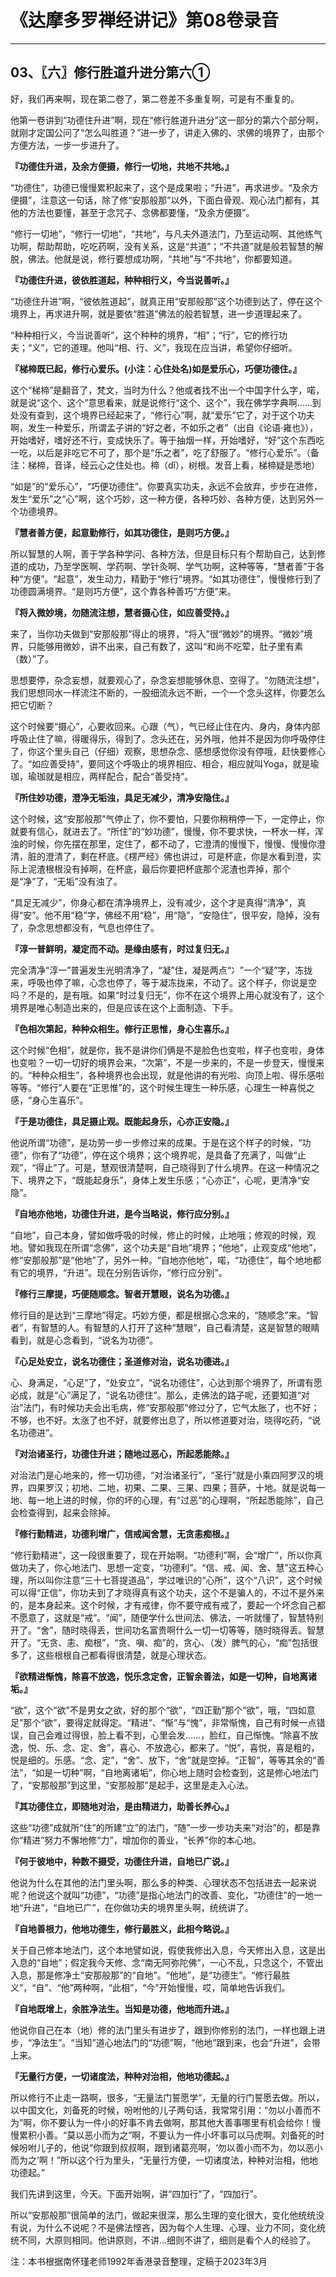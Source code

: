 # 《达摩多罗禅经讲记》第08卷录音

------

## 03、〖六〗修行胜道升进分第六①

好，我们再来啊，现在第二卷了，第二卷差不多重复啊，可是有不重复的。

他第一卷讲到“功德住升进”啊，现在“修行胜道升进分”这一部分的第六个部分啊，就刚才定国公问了“怎么叫胜道？”进一步了，讲走入佛的、求佛的境界了，由那个方便方法，一步一步进升了。

**『功德住升进，及余方便摄，修行一切地，共地不共地。』**

“功德住”，功德已慢慢累积起来了，这个是成果啦；“升进”，再求进步。“及余方便摄”，注意这一句话，除了修“安那般那”以外，下面白骨观、观心法门都有，其他的方法也要懂，甚至于念咒子、念佛都要懂，“及余方便摄”。

“修行一切地”，“修行一切地”，“共地”，与凡夫外道法门，乃至运动啊、其他练气功啊，帮助帮助，吃吃药啊，没有关系，这是“共道”；“不共道”就是般若智慧的解脱，佛法。他就是说，修行要想成功啊，“共地”与“不共地”，你都要知道。

**『功德住升进，彼依胜道起，种种相行义，今当说善听。』**

“功德住升进”啊，“彼依胜道起”，就真正用“安那般那”这个功德到达了，停在这个境界上，再求进升啊，就是要依“胜道”佛法的般若智慧，进一步道理起来了。

“种种相行义，今当说善听”，这个种种的境界，“相”；“行”，它的修行功夫；“义”，它的道理。他叫“相、行、义”，我现在应当讲，希望你仔细听。

**『梯楴既已起，修行心爱乐。(小注：心住处名)如是爱乐心，巧便功德住。』**

这个“梯楴”是翻音了，梵文，当时为什么？他或者找不出一个中国字什么字，喏，就是说“这个、这个”意思看来，就是说修行“这个、这个”，我在佛学字典啊……到处没有查到，这个境界已经起来了，“修行心”啊，就“爱乐”它了，对于这个功夫啊，发生一种爱乐，所谓孟子讲的“好之者，不如乐之者”（出自《论语·雍也》），开始嗜好，嗜好还不行，变成快乐了。等于抽烟一样，开始嗜好，“好”这个东西吃一吃，以后是非吃它不可了，那个是“乐之者”，吃了舒服了。“修行心爱乐”。（备注：梯楴，音译，经云心之住处也。楴（dǐ），树根。发音上看，梯楴疑是悉地）

“如是”的“爱乐心”，“巧便功德住”。你要真实功夫，永远不会放弃，步步在进修，发生“爱乐”之“心”啊，这个巧妙，这一种方便，各种巧妙、各种方便，达到另外一个功德境界。

**『慧者善方便，起意勤修行，如其功德住，是则巧方便。』**

所以智慧的人啊，善于学各种学问、各种方法，但是目标只有个帮助自己，达到修道的成功，乃至学医啊、学药啊、学针灸啊、学气功啊，这种等等，“慧者善”于各种“方便”。“起意”，发生动力，精勤于“修行”境界。“如其功德住”，慢慢修行到了功德圆满境界。“是则巧方便”，这个靠各种善巧“方便”来。

**『将入微妙境，勿随流注想，慧者摄心住，如应善受持。』**

来了，当你功夫做到“安那般那”得止的境界，“将入”很“微妙”的境界。“微妙”境界，只能够用微妙，讲不出来，自己有数了，这叫“和尚不吃荤，肚子里有素（数）”了。

思想要停，杂念妄想，就要观心了，杂念妄想能够休息、空得了。“勿随流注想”，我们思想同水一样流注不断的，一股细流永远不断，一个一个念头这样，你要怎么把它切断？

这个时候要“摄心”，心要收回来。心跟（气），气已经止住在内、身内，身体内部呼吸止住了嘛，得暖得乐，得到了。念头还在，另外哦，他并不是因为你呼吸停住了，你这个里头自己（仔细）观察，思想杂念、感想感觉你没有停哦，赶快要修心了。“如应善受持”，要同这个呼吸止的境界相应、相合，相应就叫Yoga，就是瑜珈，瑜珈就是相应，两样配合，配合“善受持”。

**『所住妙功德，澄净无垢浊，具足无减少，清净安隐住。』**

这个时候，这“安那般那”气停止了，你不要怕，只要你稍稍停一下，一定停止，你就要有信心，就进去了。“所住”的“妙功德”，慢慢，你不要求快，一杯水一样，浑浊的时候，你先摆在那里，定住了，都不动了，它澄清的慢慢下，慢慢、慢慢你澄清，脏的澄清了，剩在杯底。《楞严经》佛也讲过，可是杯底，你是水看到澄，实际上泥渣根根没有掉啊，在杯底，最后你要把杯底那个泥渣也弄掉，那个是“净”了，“无垢”没有浊了。

“具足无减少”，你身心都在清净境界上，没有减少，这个才是真得“清净”，真得“安”。他不用“稳”字，佛经不用“稳”，用“隐”，“安隐住”，很平安，隐掉，没有了，杂念思想都没有，气息也停住了。

**『淳一普鲜明，凝定而不动。是缘由感有，时过复归无。』**

完全清净“淳一”普遍发生光明清净了，“凝”住，凝是两点“冫”一个“疑”字，冻拢来，呼吸也停了嘛，心念也停了，等于凝冻拢来，不动了。这个样子，你说是空吗？不是的，是有哦。如果“时过复归无”，你不在这个境界上用心就没有了，这个境界是唯心制造出来的，但是应该在这个上面制造、下手。

**『色相次第起，种种众相生。修行正思惟，身心生喜乐。』**

这个时候“色相”，就是你，我不是讲你们俩是不是脸色也变啦，样子也变啦，身体也变啦？一切一切好的境界会来，“次第”，不是一步来的，不是一步登天，慢慢来的。“种种众相生”，各种境界也会出现，就是他讲的有光啦、向顶上啦、得乐感啦等等。“修行”人要在“正思惟”的，这个时候生理生一种乐感，心理生一种喜悦之感，“身心生喜乐”。

**『于是功德住，具足摄止观。既能起身乐，心亦正安隐。』**

他说所谓“功德”，是功劳一步一步修过来的成果。于是在这个样子的时候，“功德”，你有了“功德”，停在这个境界；这个境界呢，是具备了充满了，叫做“止观”，“得止”了。可是，慧观很清楚啊，自己晓得到了什么境界。在这一种情况之下、境界之下，“既能起身乐”，身体上发生乐感；“心亦正”，心呢，更清净“安隐”。

**『自地亦他地，功德住升进，是今当略说，修行应分别。』**

“自地”，自己本身，譬如做呼吸的时候，修止的时候，止地哦；修观的时候，观地。譬如我现在所谓“念佛”，这个功夫是“自地”境界；“他地”，止观变成“他地”，修“安那般那”是“他地”了，另外一种。“自地亦他地”，喏，“功德住”，每个地地都有它的境界，“升进”。现在分别告诉你，“修行应分别”。

**『修行三摩提，巧便随顺念。智者开慧眼，说名为功德。』**

修行目的是达到“三摩地”得定。巧妙方便，都是根据心念来的，“随顺念”来。“智者”，有智慧的人。有智慧的人打开了这种“慧眼”，自己看清楚，这是智慧的眼睛看到，就是心念看到，“说名为功德”。

**『心足处安立，说名功德住；圣道修对治，说名功德进。』**

心、身满足，“心足”了，“处安立”，“说名功德住”，心达到那个境界了，所谓有愿必成，就是“心”满足了，“说名功德住”。那么，走佛法的路子呢，还要知道“对治”法门，有时候功夫会出毛病，修“安那般那”修过分了，它气太胀了，也不好；不够，也不好。太涨了也不好，就要修出息了，所以修道要对治，晓得吃药，“说名功德进”。

**『对治诸圣行，功德住升进；随地过恶心，所起悉能除。』**

对治法门是心地来的，修一切功德，“对治诸圣行”，“圣行”就是小乘四阿罗汉的境界，四果罗汉；初地、二地，初果、二果、三果、四果；菩萨，十地。就是说每一地、每一地上进的时候，你的坏的心理，有“过恶”的心理啊，“所起悉能除”，自己会检查得到，起来会除掉。

**『修行勤精进，功德利增广，信戒闻舍慧，无贪恚痴根。』**

“修行勤精进”，这一段很重要了，现在开始啊。“功德利”啊，会“增广”，所以你真做功夫了，你心地法门、思想一定变，“功德利”。“信、戒、闻、舍、慧”这五种心理，所以叫你注意“三十七菩提道品”，学过唯识的“心所”，这个“八识”，这个时候可以得“正信”，你功夫到了才晓得真有这个功夫，这个不是骗人的，不过不是外来的，是本身起来。这个时候，才有戒律，你不要守戒有戒了，要起一个坏念自己都不愿意了，这就是“戒”。“闻”，随便学什么世间法、佛法，一听就懂了，智慧特别开了。“舍”，随时晓得丢，世间功名富贵啊什么一切一切等等，随时晓得丢。智慧开了。“无贪、恚、痴根”，“贪、嗔、痴”的，贪心、（发）脾气的心，“痴”包括很多了，这些根根自己都看得很清楚，就是心理状态。

**『欲精进惭愧，除喜不放逸，悦乐念定舍，正智余善法，如是一切种，自地离诸垢。』**

“欲”，这个“欲”不是男女之欲，好的那个“欲”，“四正勤”那个“欲”，哦，“四如意足”那个“欲”，要得定就得定。“精进”、“惭”与“愧”，非常惭愧，自己有时候一点错误，自己会难过得很，脸上看不到，心里会发……，脸红，自己惭愧。“除喜不放逸，悦、乐、念、定、舍”，喜心、不放逸心，都来了。“悦”，喜悦，喜是粗的，悦是细的。乐感。“念、定”，“舍”、放下，“舍”就是空掉。“正智”，等等其余的“善法”，“如是一切种”啊，“自地离诸垢”，你心地上随时会检查到，这是修心地法门了，“安那般那”到这里，“安那般那”是起手，这里是走入心法。

**『其功德住立，即随地对治，是由精进力，助善长养心。』**

这些“功德”成就所“住”的所建“立”的法门，“随”一步一步功夫来“对治”的，都是靠你“精进”努力不懈地修“力”，增加你的善业，“长养”你的本心地。

**『何于彼地中，种数不摄受，功德住升进，自地已广说。』**

他说为什么在其他的法门里头啊，那么多的种类、心理状态不包括进去一起来说呢？他说这个就叫“功德”，“功德”是指心地法门的改善、变化，“功德住”的一地一地“升进”，“自地已广”，在你做功夫的境界里头啊，统统讲了。

**『自地善根力，他地功德生，修行最胜义，此相今略说。』**

关于自己修本地法门，这个本地譬如说，假使我修出入息，今天修出入息，这是出入息的“自地”；假定我今天修、念“南无阿弥陀佛”，一心不乱，只念这个，不管出入息，那是修净土“安那般那”的“自地”。“他地”，是“功德生”。“修行最胜义”，“自”、“他”两种啊，“此相”，“今”开始慢慢，哎，简单地告诉我们。

**『自地既增上，余胜净法生。当知是功德，他地而升进。』**

他说你自己在本（地）修的法门里头有进步了，跟到你修别的法门，一样也跟上进步，“净法生”。“当知”道心地法门的“功德”啊，“他地”跟到来，也会“升进”，会带上来。

**『无量行方便，一切诸度法，种种对治相，他地功德起。』**

所以修行不止走一路啊，很多，“无量法门誓愿学”，无量的行门誓愿去做。所以，以中国文化，刘备死的时候，吩咐他的儿子两句话，我常常引用：“勿以小善而不为”啊，你不要认为一件小的好事不肯去做啊，那其他大善事哪里有机会给你！慢慢累积小善。“莫以恶小而为之”啊，不要认为一件小坏事可以马虎啊。刘备死的时候吩咐儿子的，他说“你跟到叔叔啊，跟到诸葛亮啊，‘勿以善小而不为，勿以恶小而为之’啊！”所以这个行为里头，“无量行方便，一切诸度法，种种对治相，他地功德起。”

我们先讲到这里，今天。下面开始啊，讲“四加行”了，“四加行”。

所以“安那般那”很简单的法门，做起来很深，那么生理的变化很大，变化他统统没有说，为什么不说呢？不是佛法悭吝，因为每个人生理、心理、业力不同，变化统统不同，大原则相同。他讲原则，不讲…细则不讲了，细则是看个人的经验了。

注：本书根据南怀瑾老师1992年香港录音整理，定稿于2023年3月
